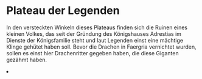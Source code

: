 # Plateau der Legenden

In den versteckten Winkeln dieses Plateaus finden sich die Ruinen eines kleinen Volkes, das seit der Gründung des
Königshauses Adrestias im Dienste der Königsfamilie steht und laut Legenden einst eine mächtige Klinge gehütet haben
soll. Bevor die Drachen in Faergria vernichtet wurden, sollen es einst hier Drachenritter gegeben haben, die diese
Giganten gezähmt haben.

<procedure title="Städte und besondere Orte">
<list columns="3">
<li><a href="Orrin.md"></a></li>
</list>
</procedure>